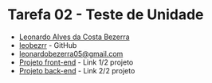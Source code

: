 # Tarefa 02 - Teste de Unidade

* [Leonardo Alves da Costa Bezerra](https://www.instagram.com/leobezrr_/)
* [leobezrr](https://github.com/leonardobezrr) - GitHub
* leonardobezerra05@gmail.com
* [Projeto front-end](https://github.com/leonardobezrr/sig-estoque-front-end) - Link 1/2 projeto
* [Projeto back-end](https://github.com/leonardobezrr/sig-estoque-back-end) - Link 2/2 projeto